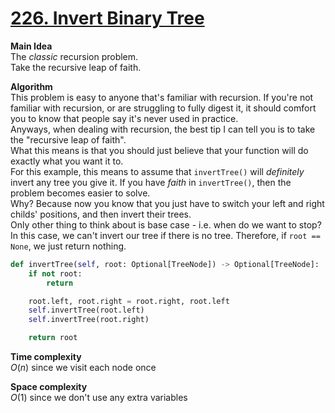 # [226. Invert Binary Tree](https://leetcode.com/problems/invert-binary-tree/)

**Main Idea**  
The *classic* recursion problem.  
Take the recursive leap of faith.

**Algorithm**  
This problem is easy to anyone that's familiar with recursion. If you're not familiar with recursion, or are struggling to fully digest it, it should comfort you to know that people say it's never used in practice.  
Anyways, when dealing with recursion, the best tip I can tell you is to take the "recursive leap of faith".  
What this means is that you should just believe that your function will do exactly what you want it to.  
For this example, this means to assume that `invertTree()` will *definitely* invert any tree you give it. If you have *faith* in `invertTree()`, then the problem becomes easier to solve.  
Why? Because now you know that you just have to switch your left and right childs' positions, and then invert their trees.  
Only other thing to think about is base case - i.e. when do we want to stop?  
In this case, we can't invert our tree if there is no tree. Therefore, if `root == None`, we just return nothing.

```python
def invertTree(self, root: Optional[TreeNode]) -> Optional[TreeNode]:
    if not root:
        return

    root.left, root.right = root.right, root.left
    self.invertTree(root.left)
    self.invertTree(root.right)

    return root
```

**Time complexity**  
$O(n)$ since we visit each node once

**Space complexity**  
$O(1)$ since we don't use any extra variables
